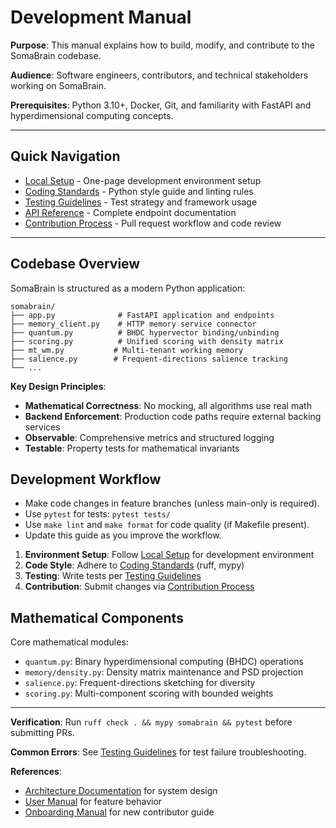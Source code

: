 # Development Manual

**Purpose**: This manual explains how to build, modify, and contribute to the SomaBrain codebase.

**Audience**: Software engineers, contributors, and technical stakeholders working on SomaBrain.

**Prerequisites**: Python 3.10+, Docker, Git, and familiarity with FastAPI and hyperdimensional computing concepts.

---

## Quick Navigation

- [Local Setup](local-setup.md) - One-page development environment setup
- [Coding Standards](coding-standards.md) - Python style guide and linting rules
- [Testing Guidelines](testing-guidelines.md) - Test strategy and framework usage
- [API Reference](api-reference.md) - Complete endpoint documentation
- [Contribution Process](contribution-process.md) - Pull request workflow and code review

---

## Codebase Overview

SomaBrain is structured as a modern Python application:

```
somabrain/
├── app.py              # FastAPI application and endpoints
├── memory_client.py    # HTTP memory service connector
├── quantum.py          # BHDC hypervector binding/unbinding
├── scoring.py          # Unified scoring with density matrix
├── mt_wm.py           # Multi-tenant working memory
├── salience.py        # Frequent-directions salience tracking
└── ...
```

**Key Design Principles**:
- **Mathematical Correctness**: No mocking, all algorithms use real math
- **Backend Enforcement**: Production code paths require external backing services
- **Observable**: Comprehensive metrics and structured logging
- **Testable**: Property tests for mathematical invariants

## Development Workflow

- Make code changes in feature branches (unless main-only is required).
- Use `pytest` for tests: `pytest tests/`
- Use `make lint` and `make format` for code quality (if Makefile present).
- Update this guide as you improve the workflow.

1. **Environment Setup**: Follow [Local Setup](local-setup.md) for development environment
2. **Code Style**: Adhere to [Coding Standards](coding-standards.md) (ruff, mypy)
3. **Testing**: Write tests per [Testing Guidelines](testing-guidelines.md)
4. **Contribution**: Submit changes via [Contribution Process](contribution-process.md)

## Mathematical Components

Core mathematical modules:
- `quantum.py`: Binary hyperdimensional computing (BHDC) operations
- `memory/density.py`: Density matrix maintenance and PSD projection
- `salience.py`: Frequent-directions sketching for diversity
- `scoring.py`: Multi-component scoring with bounded weights

---

**Verification**: Run `ruff check . && mypy somabrain && pytest` before submitting PRs.

**Common Errors**: See [Testing Guidelines](testing-guidelines.md) for test failure troubleshooting.

**References**:
- [Architecture Documentation](../technical-manual/architecture.md) for system design
- [User Manual](../user-manual/index.md) for feature behavior
- [Onboarding Manual](../onboarding-manual/index.md) for new contributor guide
